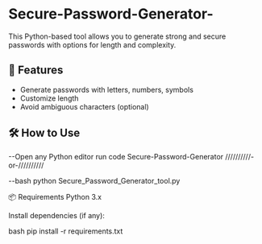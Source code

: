 # Secure-Password-Generator-
This Python-based tool allows you to generate strong and secure passwords with options for length and complexity.
## 🚀 Features
- Generate passwords with letters, numbers, symbols
- Customize length
- Avoid ambiguous characters (optional)

## 🛠️ How to Use
--Open any Python editor run code 
Secure-Password-Generator
//////////-or-//////////

--bash
python Secure_Password_Generator_tool.py

📦 Requirements
Python 3.x

Install dependencies (if any):

bash
pip install -r requirements.txt
